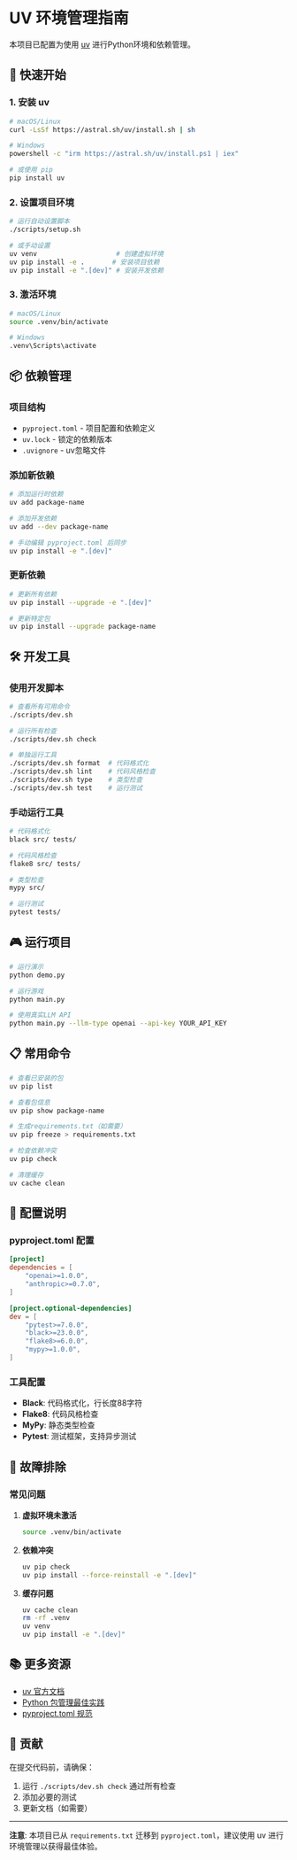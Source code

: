 # UV 环境管理指南

本项目已配置为使用 [uv](https://github.com/astral-sh/uv) 进行Python环境和依赖管理。

## 🚀 快速开始

### 1. 安装 uv

```bash
# macOS/Linux
curl -LsSf https://astral.sh/uv/install.sh | sh

# Windows
powershell -c "irm https://astral.sh/uv/install.ps1 | iex"

# 或使用 pip
pip install uv
```

### 2. 设置项目环境

```bash
# 运行自动设置脚本
./scripts/setup.sh

# 或手动设置
uv venv                    # 创建虚拟环境
uv pip install -e .       # 安装项目依赖
uv pip install -e ".[dev]" # 安装开发依赖
```

### 3. 激活环境

```bash
# macOS/Linux
source .venv/bin/activate

# Windows
.venv\Scripts\activate
```

## 📦 依赖管理

### 项目结构

- `pyproject.toml` - 项目配置和依赖定义
- `uv.lock` - 锁定的依赖版本
- `.uvignore` - uv忽略文件

### 添加新依赖

```bash
# 添加运行时依赖
uv add package-name

# 添加开发依赖
uv add --dev package-name

# 手动编辑 pyproject.toml 后同步
uv pip install -e ".[dev]"
```

### 更新依赖

```bash
# 更新所有依赖
uv pip install --upgrade -e ".[dev]"

# 更新特定包
uv pip install --upgrade package-name
```

## 🛠️ 开发工具

### 使用开发脚本

```bash
# 查看所有可用命令
./scripts/dev.sh

# 运行所有检查
./scripts/dev.sh check

# 单独运行工具
./scripts/dev.sh format  # 代码格式化
./scripts/dev.sh lint    # 代码风格检查
./scripts/dev.sh type    # 类型检查
./scripts/dev.sh test    # 运行测试
```

### 手动运行工具

```bash
# 代码格式化
black src/ tests/

# 代码风格检查
flake8 src/ tests/

# 类型检查
mypy src/

# 运行测试
pytest tests/
```

## 🎮 运行项目

```bash
# 运行演示
python demo.py

# 运行游戏
python main.py

# 使用真实LLM API
python main.py --llm-type openai --api-key YOUR_API_KEY
```

## 📋 常用命令

```bash
# 查看已安装的包
uv pip list

# 查看包信息
uv pip show package-name

# 生成requirements.txt（如需要）
uv pip freeze > requirements.txt

# 检查依赖冲突
uv pip check

# 清理缓存
uv cache clean
```

## 🔧 配置说明

### pyproject.toml 配置

```toml
[project]
dependencies = [
    "openai>=1.0.0",
    "anthropic>=0.7.0",
]

[project.optional-dependencies]
dev = [
    "pytest>=7.0.0",
    "black>=23.0.0",
    "flake8>=6.0.0",
    "mypy>=1.0.0",
]
```

### 工具配置

- **Black**: 代码格式化，行长度88字符
- **Flake8**: 代码风格检查
- **MyPy**: 静态类型检查
- **Pytest**: 测试框架，支持异步测试

## 🚨 故障排除

### 常见问题

1. **虚拟环境未激活**
   ```bash
   source .venv/bin/activate
   ```

2. **依赖冲突**
   ```bash
   uv pip check
   uv pip install --force-reinstall -e ".[dev]"
   ```

3. **缓存问题**
   ```bash
   uv cache clean
   rm -rf .venv
   uv venv
   uv pip install -e ".[dev]"
   ```

## 📚 更多资源

- [uv 官方文档](https://github.com/astral-sh/uv)
- [Python 包管理最佳实践](https://packaging.python.org/)
- [pyproject.toml 规范](https://peps.python.org/pep-0621/)

## 🤝 贡献

在提交代码前，请确保：

1. 运行 `./scripts/dev.sh check` 通过所有检查
2. 添加必要的测试
3. 更新文档（如需要）

---

**注意**: 本项目已从 `requirements.txt` 迁移到 `pyproject.toml`，建议使用 uv 进行环境管理以获得最佳体验。
